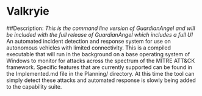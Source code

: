 # Valkryie
##Description:
*This is the command line version of GuardianAngel and will be included with the full release of GuardianAngel which includes a full UI*
An automated incident detection and response system for use on autonomous vehicles with limited connectivity. This is a compiled executable that will run in the background on a base operating system of Windows to monitor for attacks across the spectrum of the MITRE ATT&CK framework. Specific features that are currently supported can be found in the Implemented.md file in the Planning/ directory. At this time the tool can simply detect these attacks and automated response is slowly being added to the capability suite.
